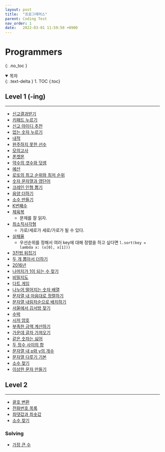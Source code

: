 ```yaml
---
layout: post
title:  "프로그래머스"
parent: Coding Test
nav_order: 1
date:   2022-03-01 11:59:50 +0900
---
```

# Programmers
{: .no_toc }

<details open markdown="block">
  <summary>
    목차
  </summary>
  {: .text-delta }
1. TOC
{:toc}
</details>

## Level 1 (-ing)
---
- [신고결과받기](https://programmers.co.kr/learn/courses/30/lessons/92334) 
- [키패드 누르기](https://programmers.co.kr/learn/courses/30/lessons/67256) 
- [신고 아이디 추천](https://programmers.co.kr/learn/courses/30/lessons/72410) 
- [없는 숫자 누르기](https://programmers.co.kr/learn/courses/30/lessons/86051) 
- [내적](https://programmers.co.kr/learn/courses/30/lessons/70128) 
- [완주하지 못한 선수](https://programmers.co.kr/learn/courses/30/lessons/42576) 
- [모의고사](https://programmers.co.kr/learn/courses/30/lessons/42840) 
- [폰켓몬](https://programmers.co.kr/learn/courses/30/lessons/1845) 
- [약수의 갯수와 덧셈](https://programmers.co.kr/learn/courses/30/lessons/77884) 
- [예산](https://programmers.co.kr/learn/courses/30/lessons/12982) 
- [로또의 최고 순위와 최저 순위](https://programmers.co.kr/learn/courses/30/lessons/77484) 
- [숫자 문자열과 영단어](https://programmers.co.kr/learn/courses/30/lessons/81301) 
- [크레인 인형 뽑기](https://programmers.co.kr/learn/courses/30/lessons/64061) 
- [음양 더하기](https://programmers.co.kr/learn/courses/30/lessons/76501) 
- [소수 만들기](https://programmers.co.kr/learn/courses/30/lessons/12977) 
- [K번째수](https://programmers.co.kr/learn/courses/30/lessons/42748)
- [체육복](https://programmers.co.kr/learn/courses/30/lessons/42862) 
    - 문제를 잘 읽자.
- [최소직사각형](https://programmers.co.kr/learn/courses/30/lessons/86491) 
    - 가로/세로가 세로/가로가 될 수 있다.
- [실패율](https://programmers.co.kr/learn/courses/30/lessons/42889) 
    - 우선순위를 정해서 여러 key에 대해 정렬을 하고 싶다면 `l.sort(key = lambda x: (x[0], x[1]))`
- [3진법 뒤집기](https://programmers.co.kr/learn/courses/30/lessons/68935) 
- [두 개 뽑아서 더하기](https://programmers.co.kr/learn/courses/30/lessons/68644) 
- [2016년](https://programmers.co.kr/learn/courses/30/lessons/12901) 
- [나머지가 1이 되는 수 찾기](https://programmers.co.kr/learn/courses/30/lessons/87389) 
- [비밀지도](https://programmers.co.kr/learn/courses/30/lessons/17681) 
- [다트 게임](https://programmers.co.kr/learn/courses/30/lessons/17682) 
- [나누어 떨어지는 숫자 배열](https://programmers.co.kr/learn/courses/30/lessons/12910) 
- [문자열 내 마음대로 정렬하기](https://programmers.co.kr/learn/courses/30/lessons/12915) 
- [문자열 내림차순으로 배치하기](https://programmers.co.kr/learn/courses/30/lessons/12917) 
- [서울에서 김서방 찾기](https://programmers.co.kr/learn/courses/30/lessons/12919) 
- [수박](https://programmers.co.kr/learn/courses/30/lessons/12922) 
- [시저 암호](https://programmers.co.kr/learn/courses/30/lessons/12926) 
- [부족한 금액 계산하기](https://programmers.co.kr/learn/courses/30/lessons/82612) 
- [가운데 글자 가져오기](https://programmers.co.kr/learn/courses/30/lessons/12903) 
- [같은 숫자는 싫어](https://programmers.co.kr/learn/courses/30/lessons/12906) 
- [두 정수 사이의 합](https://programmers.co.kr/learn/courses/30/lessons/12912) 
- [문자열 내 p와 y의 개수](https://programmers.co.kr/learn/courses/30/lessons/12916) 
- [문자열 다루기 기본](https://programmers.co.kr/learn/courses/30/lessons/12918) 
- [소수 찾기](https://programmers.co.kr/learn/courses/30/lessons/12921) 
- [이상한 문자 만들기](https://programmers.co.kr/learn/courses/30/lessons/12930)

## Level 2
---
- [괄호 변환](https://programmers.co.kr/learn/courses/30/lessons/60058)
- [전화번호 목록](https://programmers.co.kr/learn/courses/30/lessons/42577)
- [최댓값과 최솟값](https://programmers.co.kr/learn/courses/30/lessons/12939)
- [소수 찾기](https://programmers.co.kr/learn/courses/30/lessons/42839)

### Solving
- [가장 큰 수](https://programmers.co.kr/learn/courses/30/lessons/42746)